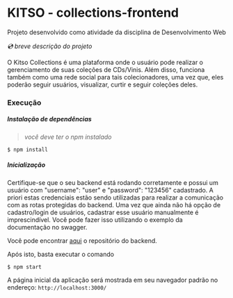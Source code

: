 # KITSO - collections-frontend

Projeto desenvolvido como atividade da disciplina de Desenvolvimento Web 

_:cd: breve descrição do projeto_

O Kitso Collections é uma plataforma onde o usuário pode realizar o gerenciamento de suas coleções de CDs/Vinis. Além disso, funciona também como uma rede social para tais colecionadores, uma vez que, eles poderão seguir usuários, visualizar, curtir e seguir coleções deles. 

### Execução

##### Instalação de dependências

> _você deve ter o npm instalado_

``` 
$ npm install 
```

##### Inicialização
Certifique-se que o seu backend está rodando corretamente e 
possui um usuário com "username": "user" e "password": "123456" cadastrado. A priori estas credenciais estão sendo utilizadas para realizar a comunicação com as rotas protegidas do backend. Uma vez que ainda não há opção de cadastro/login de usuários, cadastrar esse usuário manualmente é imprescindível. Você pode fazer isso utilizando o exemplo da documentação no swagger. 

Você pode encontrar [aqui](https://github.com/DavidMedeiros/collections-backend) o repositório do backend.

Após isto, basta executar o comando 
``` 
$ npm start 
```

A página inicial da aplicação será mostrada em seu navegador padrão no endereço: `http://localhost:3000/` 


